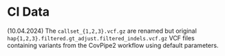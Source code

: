 # CI Data

(10.04.2024) The `callset_{1,2,3}.vcf.gz` are renamed but original `hap{1,2,3}.filtered.gt_adjust.filtered_indels.vcf.gz` VCF files containing variants from the CovPipe2 workflow using default parameters.
